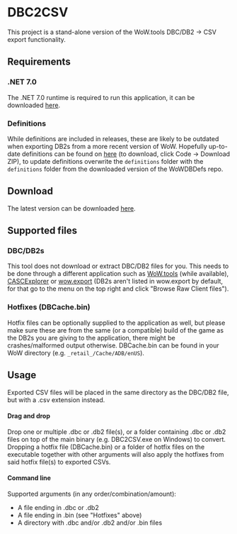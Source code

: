 # DBC2CSV
This project is a stand-alone version of the WoW.tools DBC/DB2 -> CSV export functionality.

## Requirements
### .NET 7.0
The .NET 7.0 runtime is required to run this application, it can be downloaded [here](https://dotnet.microsoft.com/en-us/download).
### Definitions
While definitions are included in releases, these are likely to be outdated when exporting DB2s from a more recent version of WoW. Hopefully up-to-date definitions can be found on [here](https://github.com/wowdev/WoWDBDefs) (to download, click Code -> Download ZIP), to update definitions overwrite the `definitions` folder with the `definitions` folder from the downloaded version of the WoWDBDefs repo.

## Download 
The latest version can be downloaded [here](https://github.com/Marlamin/DBC2CSV/releases).

## Supported files
### DBC/DB2s
This tool does not download or extract DBC/DB2 files for you. This needs to be done through a different application such as [WoW.tools](https://wow.tools/files) (while available), [CASCExplorer](https://github.com/WoW-Tools/CASCExplorer/releases) or [wow.export](https://www.kruithne.net/wow.export/) (DB2s aren't listed in wow.export by default, for that go to the menu on the top right and click "Browse Raw Client files").

### Hotfixes (DBCache.bin)
Hotfix files can be optionally supplied to the application as well, but please make sure these are from the same (or a compatible) build of the game as the DB2s you are giving to the application, there might be crashes/malformed output otherwise. DBCache.bin can be found in your WoW directory (e.g. `_retail_/Cache/ADB/enUS`).


## Usage
Exported CSV files will be placed in the same directory as the DBC/DB2 file, but with a .csv extension instead.

#### Drag and drop 
Drop one or multiple .dbc or .db2 file(s), or a folder containing .dbc or .db2 files on top of the main binary (e.g. DBC2CSV.exe on Windows) to convert. Dropping a hotfix file (DBCache.bin) or a folder of hotfix files on the executable together with other arguments will also apply the hotfixes from said hotfix file(s) to exported CSVs. 

#### Command line  
Supported arguments (in any order/combination/amount):
- A file ending in .dbc or .db2
- A file ending in .bin (see "Hotfixes" above)
- A directory with .dbc and/or .db2 and/or .bin files 
